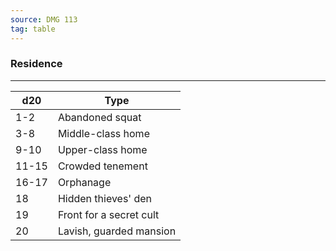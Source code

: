 ```yaml
---
source: DMG 113
tag: table
---
```


### Residence
---
|d20|Type|
|----|------------|
|1-2|Abandoned squat|
|3-8|Middle-class home|
|9-10|Upper-class home|
|11-15|Crowded tenement|
|16-17|Orphanage|
|18|Hidden thieves' den|
|19|Front for a secret cult|
|20|Lavish, guarded mansion|
